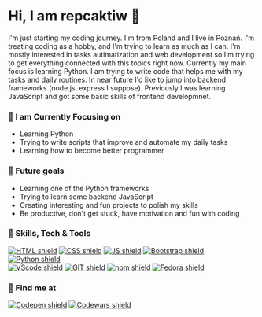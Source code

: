 # Hi, I am repcaktiw 👋 

I'm just starting my coding journey. I'm from Poland and I live in Poznań. I'm treating coding as a hobby, and I'm trying to learn as much as I can. I'm mostly interested in tasks autimatization and web development so I’m trying to get everything connected with this topics right now. Currently my main focus is learning Python. I am trying to write code that helps me with my tasks and daily routines. In near future I'd like to jump into backend frameworks (node.js, express I suppose). Previously I was learning JavaScript and got some basic skills of frontend developmnet.

### 🔭 I am Currently Focusing on

- Learning Python
- Trying to write scripts that improve and automate my daily tasks
- Learning how to become better programmer

### 🌱 Future goals

- Learning one of the Python frameworks
- Trying to learn some backend JavaScript
- Creating interesting and fun projects to polish my skills
- Be productive, don't get stuck, have motivation and fun with coding

### 📝 Skills, Tech & Tools

[![HTML shield](https://img.shields.io/badge/-HTML-E34F26?style=for-the-badge&labelColor=black&logo=html5&logoColor=E34F26)](#)
[![CSS shield](https://img.shields.io/badge/-CSS-1572B6?style=for-the-badge&labelColor=black&logo=css3&logoColor=1572B6)](#)
[![JS shield](https://img.shields.io/badge/-JavaScript-F7DF1E?style=for-the-badge&labelColor=black&logo=JavaScript&logoColor=F7DF1E)](#)
[![Bootstrap shield](https://img.shields.io/badge/-Bootstrap-7952B3?style=for-the-badge&labelColor=black&logo=Bootstrap&logoColor=7952B3)](#)
[![Python shield](https://img.shields.io/badge/-Python-3776AB?style=for-the-badge&labelColor=black&logo=python&logoColor=3776AB)](#)
<br />
[![VScode shield](https://img.shields.io/badge/-VScode-007ACC?style=for-the-badge&labelColor=black&logo=VisualStudioCode&logoColor=007ACC)](#)
[![GIT shield](https://img.shields.io/badge/-GIT-F05032?style=for-the-badge&labelColor=black&logo=git&logoColor=F05032)](#)
[![npm shield](https://img.shields.io/badge/-npm-CB3837?style=for-the-badge&labelColor=black&logo=npm&logoColor=CB3837)](#)
[![Fedora shield](https://img.shields.io/badge/-Fedora-0B57A4?style=for-the-badge&labelColor=black&logo=Fedora&logoColor=0B57A4)](#)
<br />

### 💬 Find me at
[![Codepen shield](https://img.shields.io/badge/-CodePen-fff?style=for-the-badge&labelColor=black&logo=CodePen&logoColor=fff)](https://codepen.io/)
[![Codewars shield](https://img.shields.io/badge/-codewars-B1361E?style=for-the-badge&labelColor=black&logo=codewars&logoColor=B1361E)](https://www.codewars.com)
<br />


<!---
repcaktiw/repcaktiw is a ✨ special ✨ repository because its `README.md` (this file) appears on your GitHub profile.
You can click the Preview link to take a look at your changes.
--->
